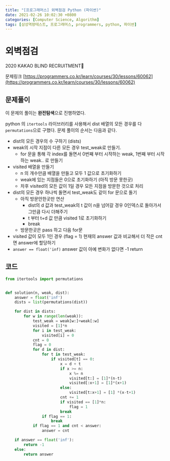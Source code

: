```yaml
---
title: "[프로그래머스] 외벽점검 Python (파이썬)"
date: 2021-02-26 10:02:30 +0800
categories: [Computer Science, Algorithm]
tags: [삼성역량테스트, 프로그래머스, programmers, python, 파이썬] 
---
```




# 외벽점검

2020 KAKAO BLIND RECRUITMENT🤎

문제링크 [https://programmers.co.kr/learn/courses/30/lessons/60062](https://programmers.co.kr/learn/courses/30/lessons/60062)

## 문제풀이

이 문제의 풀이는 **완전탐색**으로 진행하였다.

python 의 `itertools` 라이브러리를 사용해서 dist 배열의 모든 경우를 다 `permutations`으로 구했다. 문제 풀이의 순서는 다음과 같다.

- dist의 모든 경우의 수 구하기 (dists)
- weak의 시작 지점이 다른 모든 경우 test_weak로 만들기.
  - for 문을 통해 각 index를 돌면서 0번째 부터 시작하는 weak, 1번째 부터 시작하는 weak.. 로 만들기
- visited 배열을 만들기
  - n 의 개수만큼 배열을 만들고 모두 1 값으로 초기화하기
  - weak에 있는 지점들은 0으로 초기화하기 (아직 방문 못한곳)
  - 차후 visited의 모든 값이 1일 경우 모든 지점을 방문한 것으로 처리
- dist의 모든 경우 하나씩 돌면서 test_weak도 같이 for 문으로 돌기
  - 아직 방문안한곳만 연산
    - dist의 d 값과 test_weak의 t 값이 n을 넘어갈 경우 0인덱스로 돌아가서 그만큼 다시 더해주기
    - t 부터 t+d 값 만큼 visited 1로 초기화하기
    - break
  - 방문한곳은 pass 하고 다음 for문
- visited 값이 모두 1인 경우 (flag = 1) 현재의 answer 값과 비교해서 더 작은 cnt면 answer에 할당하기
- `answer == float('inf)` answer 값이 아예 변화가 없다면 -1 return

## 코드

```python
from itertools import permutations


def solution(n, weak, dist):
    answer = float('inf')
    dists = list(permutations(dist))

    for dist in dists:
        for w in range(len(weak)):
            test_weak = weak[w:]+weak[:w]
            visited = [1]*n
            for i in test_weak:
                visited[i] = 0
            cnt = 0
            flag = 0
            for d in dist:
                for t in test_weak:
                    if visited[t] == 0:
                        x = d + t
                        if x >= n:
                            x %= n
                            visited[t:] = [1]*(n-t)
                            visited[:x+1] = [1]*(x+1)
                        else:
                            visited[t:x+1] = [1] *(x-t+1)
                        cnt += 1
                        if visited == [1]*n:
                            flag = 1
                        break
                if flag == 1:
                    break
            if flag == 1 and cnt < answer:
                answer = cnt

    if answer == float('inf'):
        return -1
    else:
        return answer
```



